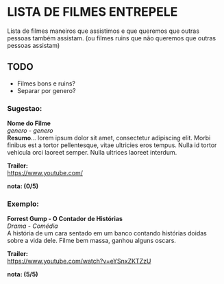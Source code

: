 # LISTA DE FILMES ENTREPELE

Lista de filmes maneiros que assistimos e que queremos que outras pessoas também assistam. (ou filmes ruins que não queremos que outras pessoas assistam)


## TODO

- Filmes bons e ruins?
- Separar por genero?

### Sugestao:  
**Nome do Filme**  
_genero - genero_  
**Resumo**... lorem ipsum dolor sit amet, consectetur adipiscing elit. Morbi finibus est a tortor pellentesque, vitae ultricies eros tempus. Nulla id tortor vehicula orci laoreet semper. Nulla ultrices laoreet interdum.

**Trailer:**  
https://www.youtube.com/

**nota: (0/5)**

### Exemplo:  

**Forrest Gump - O Contador de Histórias**  
_Drama - Comédia_  
A história de um cara sentado em um banco contando histórias doidas sobre a vida dele. Filme bem massa, ganhou alguns oscars.  

**Trailer:**  
https://www.youtube.com/watch?v=eYSnxZKTZzU

**nota: (5/5)**

